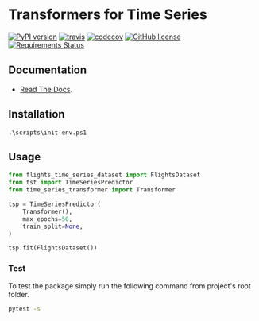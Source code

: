 # Transformers for Time Series
[![PyPI version](https://badge.fury.io/py/time-series-transformer.svg)](https://badge.fury.io/py/time-series-transformer) [![travis](https://travis-ci.org/DanielAtKrypton/time_series_transformer.svg?branch=master)](https://travis-ci.org/github/DanielAtKrypton/time_series_transformer) [![codecov](https://codecov.io/gh/DanielAtKrypton/time_series_transformer/branch/master/graph/badge.svg)](https://codecov.io/gh/DanielAtKrypton/time_series_transformer) [![GitHub license](https://img.shields.io/github/license/DanielAtKrypton/time_series_transformer)](https://github.com/DanielAtKrypton/time_series_transformer) [![Requirements Status](https://requires.io/github/DanielAtKrypton/time_series_transformer/requirements.svg?branch=master)](https://requires.io/github/DanielAtKrypton/time_series_transformer/requirements/?branch=master)


## Documentation
- [Read The Docs](https://readthedocs.org/projects/timeseriestransformer/badge/?version=latest).

## Installation

```terminal
.\scripts\init-env.ps1
```

## Usage

```python
from flights_time_series_dataset import FlightsDataset
from tst import TimeSeriesPredictor
from time_series_transformer import Transformer

tsp = TimeSeriesPredictor(
    Transformer(),
    max_epochs=50,
    train_split=None,
)

tsp.fit(FlightsDataset())
```

### Test

To test the package simply run the following command from project's root folder.

```bash
pytest -s
```
